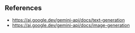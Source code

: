 ## References

- https://ai.google.dev/gemini-api/docs/text-generation
- https://ai.google.dev/gemini-api/docs/image-generation